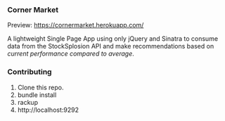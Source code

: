 ### Corner Market

Preview: https://cornermarket.herokuapp.com/

A lightweight Single Page App using only jQuery and Sinatra to consume data from
the StockSplosion API and make recommendations based on _current performance compared to average_.

### Contributing

1. Clone this repo.
2. bundle install
3. rackup
4. http://localhost:9292

